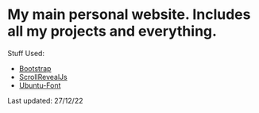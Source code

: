 # My main personal website. Includes all my projects and everything.

Stuff Used:
- [Bootstrap](https://getbootstrap.com/)
- [ScrollRevealJs](https://scrollrevealjs.org/)
- [Ubuntu-Font](https://fonts.google.com/specimen/Ubuntu)

Last updated: 27/12/22